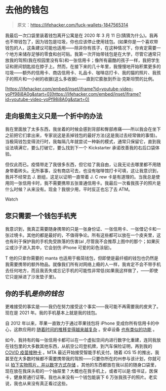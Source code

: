 # 去他的钱包

> 原文：<https://lifehacker.com/fuck-wallets-1847565314>

我最后一次口袋里装着钱包离开公寓是在 2020 年 3 月 11 日(猜猜为什么)。我再也不带钱包了，因为钱包是垃圾，你也应该停止使用钱包。(如果你是一个喜欢带钱包的人，这条建议可能也适用——除非你有孩子，在这种情况下，你肯定需要一个地方来储存足够的零食和创可贴。我第一次开始带钱包是在大学，尽管它通常只放我的驾照(我在校园里没有车)和一张信用卡；像所有最酷的孩子一样，我把学生证和房间钥匙挂在脖子上。然而，在接下来的几十年里，我慢慢地开始积累更多的垃圾——额外的信用卡、商店信用卡、礼品卡、咖啡店打卡、我的猫的照片、我孩子的照片和一小树的收据(这么多收据)——直到它膨胀到乔治·克斯坦赞的比例。

 [https://lifehacker.com/embed/inset/iframe?id=youtube-video-yoPf98i8A0g&start=0](https://lifehacker.com/embed/inset/iframe?id=youtube-video-yoPf98i8A0g&start=0) 

## **走向极简主义只是一个折中的办法**

我在里面放了太多东西，我坐着的时候会感到背部和臀部疼痛——所以我会在坐下之前把它们拿出来，专家说这是丢掉钱包的最好方法(这是我过去经常做的事情)。当极简钱包变得流行时，我每隔几年就尝试一种新的模式，通常只保留它，直到我设法填满它，要么打破它，要么找到下一个 Kickstarter 承诺改善我的右后口袋体验。

但仅此而已。疫情带走了我很多东西，但它给了我自由，让我无论去哪里都不用随身带着砖头。无所事事，没有商店可去，也没有咖啡馆打卡可填，这让我意识到，我并不经常去 J. 剧组，这足以证明一直带着 J. C rew 卡是有道理的。当我总是使用同一张信用卡时，我不需要携带五张普通信用卡。我最后一次看我孩子的照片是什么时候？从来没有。现金？我很少用，平时反正也忘了去 ATM。

Watch

## **您只需要一个钱包手机壳**

我意识到，我真正需要随身携带的只是一张身份证、一张信用卡、一张借记卡和一张过境卡。其他的都是最好的，不值得争论。所有这些都可以放在一个皮夹里，这也有利于保护我的手机免受跌落的伤害(al ,尽管我不会推荐上图中的那个；如果灰尘或沙子进入其中，它会划伤 iPhone 可爱的彩色涂层)。

T 他的只拿你需要的 manta 也适用于极简钱包，但即使是最纤细的钱包也仍然是我需要携带的额外物品。就像我们所有对网络上瘾的人一样，我肯定不会不带手机去任何地方，而且我丢失或忘记手机的可能性非常低(如果我这样做了，——即使它只是掉进了沙发垫子里)。

## 你的手机*是你的钱包*

更难接受的事实是——我仍在努力接受这个事实——我可能不再需要我的皮夹了。现在是 2021 年。我的手机基本上就是我的钱包。

自 2012 年以来，苹果一直致力于通过苹果钱包将 iPhone 变成你所有信用卡的中心，这款应用的 [随着时间的推移变得越来越复杂](https://en.wikipedia.org/wiki/Apple_Wallet) 。安卓设备 [也有类似的功能](https://www.cnet.com/tech/mobile/google-pay-how-to-set-up-on-your-android-phone/) 。

如今，我持有的每一张信用卡都可以在一个虚拟空间内进行数字化重建，连同我放在钱包里的大多数其他东西，从航空公司登机牌，到汽车保险证明，再到我的 [COVID 疫苗接种卡](https://lifehacker.com/how-to-store-your-vaccine-record-on-your-smartphone-1847519159) 。MTA 最近开始接受智能手机支付。随着 iOS 15 的推出，我甚至在大多数时候都不需要携带我的驾照——只要你所在的州参与该计划，你就可以 [拍下实物照片，并以数字方式存储](https://www.macrumors.com/2021/06/07/apples-wallet-app-drivers-license/) 。其他的东西都放在我以前的随身口袋里，现在放在我床头柜的一个抽屉里？大概也在我手机上，或者可以是:借书证，医保卡，健身房通行证等。我也从来没有一个钱包能装下 6 万张我孩子的照片。老实说，我也从来没有真正看过这些。